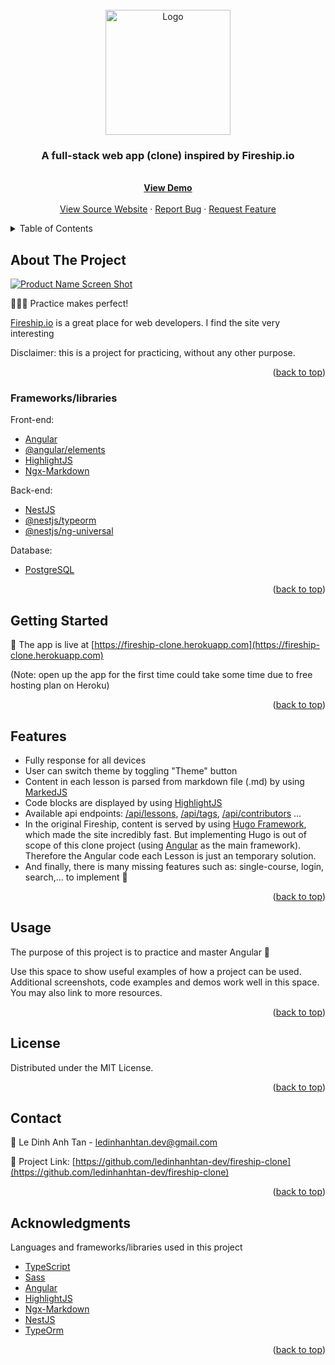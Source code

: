 <div id="top"></div>

<!-- PROJECT LOGO -->
<br />
<div align="center">
  <a href="https://fireship-clone.herokuapp.com/">
    <img src="https://avatars.githubusercontent.com/u/46283609" alt="Logo" width="200" height="200">
  </a>

  <h3 align="center">A full-stack web app (clone) inspired by Fireship.io</h3>

  <p align="center">
    <br />
    <a href="https://fireship-clone.herokuapp.com/"><strong>View Demo</strong></a>
    <br />
    <br />
    <a href="https://fireship.io/">View Source Website</a>
    ·
    <a href="https://github.com/ledinhanhtan-dev/fireship-clone/issues">Report Bug</a>
    ·
    <a href="https://github.com/ledinhanhtan-dev/fireship-clone/issues">Request Feature</a>
  </p>
</div>

<!-- TABLE OF CONTENTS -->
<details>
  <summary>Table of Contents</summary>
  <ol>
    <li>
      <a href="#about-the-project">About The Project</a>
      <ul>
        <li><a href="#built-with">Built With</a></li>
      </ul>
    </li>
    <li>
      <a href="#getting-started">Getting Started</a>
      <ul>
        <li><a href="#prerequisites">Prerequisites</a></li>
        <li><a href="#installation">Installation</a></li>
      </ul>
    </li>
    <li><a href="#usage">Usage</a></li>
    <li><a href="#roadmap">Roadmap</a></li>
    <li><a href="#contributing">Contributing</a></li>
    <li><a href="#license">License</a></li>
    <li><a href="#contact">Contact</a></li>
    <li><a href="#acknowledgments">Acknowledgments</a></li>
  </ol>
</details>

<!-- ABOUT THE PROJECT -->

## About The Project

[![Product Name Screen Shot][product-screenshot]](https://tnc-clone.web.app/)

🚀🚀🚀 Practice makes perfect!

[Fireship.io](https://fireship.io/) is a great place for web developers. I find the site very interesting

Disclaimer: this is a project for practicing, without any other purpose.

<p align="right">(<a href="#top">back to top</a>)</p>

### Frameworks/libraries

Front-end:

- [Angular](https://angular.io)
- [@angular/elements](https://angular.io/api/elements)
- [HighlightJS](https://highlightjs.org)
- [Ngx-Markdown](https://www.npmjs.com/package/ngx-markdown)

Back-end:

- [NestJS](https://nestjs.com)
- [@nestjs/typeorm](https://www.npmjs.com/package/@nestjs/typeorm)
- [@nestjs/ng-universal](https://www.npmjs.com/package/@nestjs/ng-universal)

Database:

- [PostgreSQL](https://www.postgresql.org)

<p align="right">(<a href="#top">back to top</a>)</p>

<!-- GETTING STARTED -->

## Getting Started

🚀 The app is live at [https://fireship-clone.herokuapp.com](https://fireship-clone.herokuapp.com)

(Note: open up the app for the first time could take some time due to free hosting plan on Heroku)

<p align="right">(<a href="#top">back to top</a>)</p>

<!-- USAGE EXAMPLES -->

## Features

- Fully response for all devices
- User can switch theme by toggling "Theme" button
- Content in each lesson is parsed from markdown file (.md) by using [MarkedJS](https://marked.js.org/)
- Code blocks are displayed by using [HighlightJS](https://github.com/highlightjs/highlight.js/)
- Available api endpoints: [/api/lessons](https://fireship-clone.herokuapp.com/api/lessons), [/api/tags](https://fireship-clone.herokuapp.com/api/tags), [/api/contributors](https://fireship-clone.herokuapp.com/api/contributors) ...
- In the original Fireship, content is served by using [Hugo Framework](https://gohugo.io/), which made the site incredibly fast. But implementing Hugo is out of scope of this clone project (using [Angular](https://angular.io) as the main framework). Therefore the Angular code each Lesson is just an temporary solution.
- And finally, there is many missing features such as: single-course, login, search,... to implement 💪

<p align="right">(<a href="#top">back to top</a>)</p>

## Usage

The purpose of this project is to practice and master Angular 👏

Use this space to show useful examples of how a project can be used. Additional screenshots, code examples and demos work well in this space. You may also link to more resources.

<p align="right">(<a href="#top">back to top</a>)</p>

<!-- LICENSE -->

## License

Distributed under the MIT License.

<p align="right">(<a href="#top">back to top</a>)</p>

<!-- CONTACT -->

## Contact

📧 Le Dinh Anh Tan - ledinhanhtan.dev@gmail.com

📌 Project Link: [https://github.com/ledinhanhtan-dev/fireship-clone](https://github.com/ledinhanhtan-dev/fireship-clone)

<p align="right">(<a href="#top">back to top</a>)</p>

<!-- ACKNOWLEDGMENTS -->

## Acknowledgments

Languages and frameworks/libraries used in this project

- [TypeScript](https://www.typescriptlang.org)
- [Sass](https://sass-lang.com)
- [Angular](https://angular.io)
- [HighlightJS](https://highlightjs.org)
- [Ngx-Markdown](https://www.npmjs.com/package/ngx-markdown)
- [NestJS](https://nestjs.com)
- [TypeOrm](https://typeorm.io)

<p align="right">(<a href="#top">back to top</a>)</p>

<!-- MARKDOWN LINKS & IMAGES -->
<!-- https://www.markdownguide.org/basic-syntax/#reference-style-links -->

[product-screenshot]: https://user-images.githubusercontent.com/88238288/136992447-59b2f92e-378f-4724-a314-9d1e77855493.png

